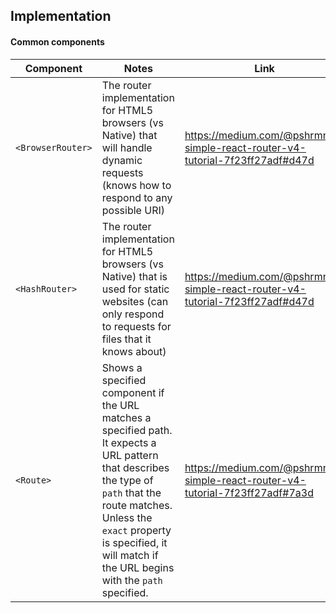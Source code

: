 ## Implementation

#### Common components
| Component | Notes | Link |
|---------------|-------------------------------------|----------------------------|
| `<BrowserRouter>` | The router implementation for HTML5 browsers (vs Native) that will handle dynamic requests (knows how to respond to any possible URI) | https://medium.com/@pshrmn/a-simple-react-router-v4-tutorial-7f23ff27adf#d47d |
| `<HashRouter>` | The router implementation for HTML5 browsers (vs Native) that is used for static websites (can only respond to requests for files that it knows about) | https://medium.com/@pshrmn/a-simple-react-router-v4-tutorial-7f23ff27adf#d47d |
| `<Route>` | Shows a specified component if the URL matches a specified path. It expects a URL pattern that describes the type of `path` that the route matches. Unless the `exact` property is specified, it will match if the URL begins with the `path` specified. | https://medium.com/@pshrmn/a-simple-react-router-v4-tutorial-7f23ff27adf#7a3d |


